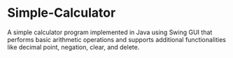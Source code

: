 # Simple-Calculator
A simple calculator program implemented in Java using Swing GUI that performs basic arithmetic operations and supports additional functionalities like decimal point, negation, clear, and delete.
